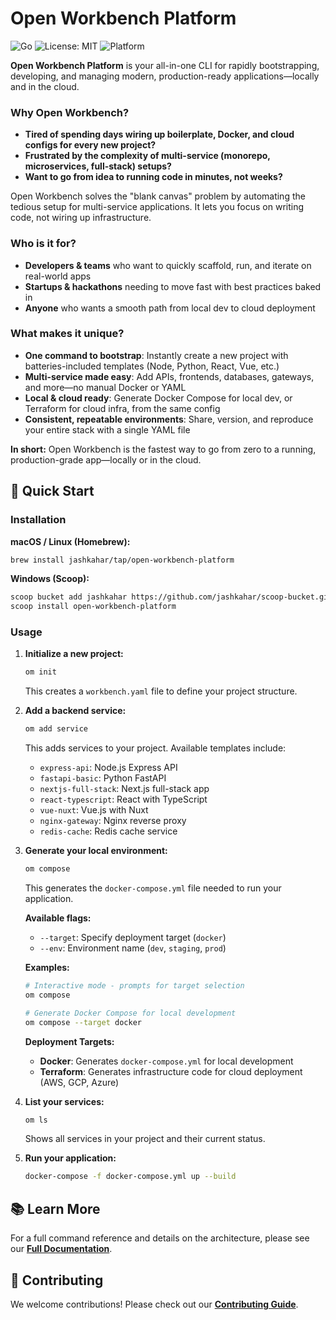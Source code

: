 ﻿# Open Workbench Platform

![Go](https://img.shields.io/badge/Go-1.24%2B-blue)
![License: MIT](https://img.shields.io/badge/License-MIT-green)
![Platform](https://img.shields.io/badge/platform-Windows%20%7C%20macOS%20%7C%20Linux-lightgrey)

**Open Workbench Platform** is your all-in-one CLI for rapidly bootstrapping, developing, and managing modern, production-ready applications—locally and in the cloud.

### Why Open Workbench?

- **Tired of spending days wiring up boilerplate, Docker, and cloud configs for every new project?**
- **Frustrated by the complexity of multi-service (monorepo, microservices, full-stack) setups?**
- **Want to go from idea to running code in minutes, not weeks?**

Open Workbench solves the "blank canvas" problem by automating the tedious setup for multi-service applications. It lets you focus on writing code, not wiring up infrastructure.

### Who is it for?

- **Developers & teams** who want to quickly scaffold, run, and iterate on real-world apps
- **Startups & hackathons** needing to move fast with best practices baked in
- **Anyone** who wants a smooth path from local dev to cloud deployment

### What makes it unique?

- **One command to bootstrap**: Instantly create a new project with batteries-included templates (Node, Python, React, Vue, etc.)
- **Multi-service made easy**: Add APIs, frontends, databases, gateways, and more—no manual Docker or YAML
- **Local & cloud ready**: Generate Docker Compose for local dev, or Terraform for cloud infra, from the same config
- **Consistent, repeatable environments**: Share, version, and reproduce your entire stack with a single YAML file

**In short:** Open Workbench is the fastest way to go from zero to a running, production-grade app—locally or in the cloud.


## 🚀 Quick Start

### Installation

**macOS / Linux (Homebrew):**

```bash
brew install jashkahar/tap/open-workbench-platform
```

**Windows (Scoop):**

```bash
scoop bucket add jashkahar https://github.com/jashkahar/scoop-bucket.git
scoop install open-workbench-platform
```

### Usage

1. **Initialize a new project:**

   ```bash
   om init
   ```

   This creates a `workbench.yaml` file to define your project structure.

2. **Add a backend service:**

   ```bash
   om add service
   ```

   This adds services to your project. Available templates include:

   - `express-api`: Node.js Express API
   - `fastapi-basic`: Python FastAPI
   - `nextjs-full-stack`: Next.js full-stack app
   - `react-typescript`: React with TypeScript
   - `vue-nuxt`: Vue.js with Nuxt
   - `nginx-gateway`: Nginx reverse proxy
   - `redis-cache`: Redis cache service

3. **Generate your local environment:**

   ```bash
   om compose
   ```

   This generates the `docker-compose.yml` file needed to run your application.

   **Available flags:**

   - `--target`: Specify deployment target (`docker`)
   - `--env`: Environment name (`dev`, `staging`, `prod`)

   **Examples:**

   ```bash
   # Interactive mode - prompts for target selection
   om compose

   # Generate Docker Compose for local development
   om compose --target docker
   ```

   **Deployment Targets:**

   - **Docker**: Generates `docker-compose.yml` for local development
   - **Terraform**: Generates infrastructure code for cloud deployment (AWS, GCP, Azure)

4. **List your services:**

   ```bash
   om ls
   ```

   Shows all services in your project and their current status.

5. **Run your application:**
   ```bash
   docker-compose -f docker-compose.yml up --build
   ```

## 📚 Learn More

For a full command reference and details on the architecture, please see our **[Full Documentation](docs/README.md)**.

## 🤝 Contributing

We welcome contributions! Please check out our **[Contributing Guide](CONTRIBUTING.md)**.
